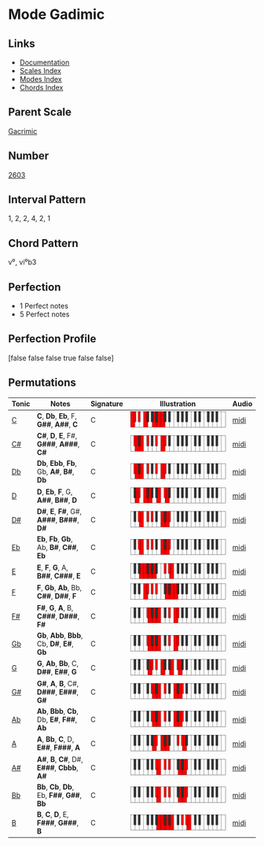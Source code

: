 # Mode Gadimic

## Links

- [Documentation](README.md)
- [Scales Index](Scales.md)
- [Modes Index](Modes.md)
- [Chords Index](Chords.md)

## Parent Scale

[Gacrimic](ScaleGacrimic.md)

## Number

[2603](https://ianring.com/musictheory/scales/2603)

## Interval Pattern

1, 2, 2, 4, 2, 1

## Chord Pattern

v⁰, vi⁰b3

## Perfection

- 1 Perfect notes
- 5 Perfect notes

## Perfection Profile

[false false false true false false]

## Permutations

| Tonic | Notes | Signature | Illustration | Audio |
|-------|-------|-----------|--------------|-------|
| [C](ModeCNaturalGadimic.md) | **C**, **Db**, **Eb**, F, **G##**, **A##**, **C** | C | ![CNaturalGadimic](ModeCNaturalGadimic.png) | [midi](https://github.com/edipermadi/music/blob/main/docs/ModeCNaturalGadimic.mid?raw=true) |
| [C#](ModeCSharpGadimic.md) | **C#**, **D**, **E**, F#, **G###**, **A###**, **C#** | C | ![CSharpGadimic](ModeCSharpGadimic.png) | [midi](https://github.com/edipermadi/music/blob/main/docs/ModeCSharpGadimic.mid?raw=true) |
| [Db](ModeDFlatGadimic.md) | **Db**, **Ebb**, **Fb**, Gb, **A#**, **B#**, **Db** | C | ![DFlatGadimic](ModeDFlatGadimic.png) | [midi](https://github.com/edipermadi/music/blob/main/docs/ModeDFlatGadimic.mid?raw=true) |
| [D](ModeDNaturalGadimic.md) | **D**, **Eb**, **F**, G, **A##**, **B##**, **D** | C | ![DNaturalGadimic](ModeDNaturalGadimic.png) | [midi](https://github.com/edipermadi/music/blob/main/docs/ModeDNaturalGadimic.mid?raw=true) |
| [D#](ModeDSharpGadimic.md) | **D#**, **E**, **F#**, G#, **A###**, **B###**, **D#** | C | ![DSharpGadimic](ModeDSharpGadimic.png) | [midi](https://github.com/edipermadi/music/blob/main/docs/ModeDSharpGadimic.mid?raw=true) |
| [Eb](ModeEFlatGadimic.md) | **Eb**, **Fb**, **Gb**, Ab, **B#**, **C##**, **Eb** | C | ![EFlatGadimic](ModeEFlatGadimic.png) | [midi](https://github.com/edipermadi/music/blob/main/docs/ModeEFlatGadimic.mid?raw=true) |
| [E](ModeENaturalGadimic.md) | **E**, **F**, **G**, A, **B##**, **C###**, **E** | C | ![ENaturalGadimic](ModeENaturalGadimic.png) | [midi](https://github.com/edipermadi/music/blob/main/docs/ModeENaturalGadimic.mid?raw=true) |
| [F](ModeFNaturalGadimic.md) | **F**, **Gb**, **Ab**, Bb, **C##**, **D##**, **F** | C | ![FNaturalGadimic](ModeFNaturalGadimic.png) | [midi](https://github.com/edipermadi/music/blob/main/docs/ModeFNaturalGadimic.mid?raw=true) |
| [F#](ModeFSharpGadimic.md) | **F#**, **G**, **A**, B, **C###**, **D###**, **F#** | C | ![FSharpGadimic](ModeFSharpGadimic.png) | [midi](https://github.com/edipermadi/music/blob/main/docs/ModeFSharpGadimic.mid?raw=true) |
| [Gb](ModeGFlatGadimic.md) | **Gb**, **Abb**, **Bbb**, Cb, **D#**, **E#**, **Gb** | C | ![GFlatGadimic](ModeGFlatGadimic.png) | [midi](https://github.com/edipermadi/music/blob/main/docs/ModeGFlatGadimic.mid?raw=true) |
| [G](ModeGNaturalGadimic.md) | **G**, **Ab**, **Bb**, C, **D##**, **E##**, **G** | C | ![GNaturalGadimic](ModeGNaturalGadimic.png) | [midi](https://github.com/edipermadi/music/blob/main/docs/ModeGNaturalGadimic.mid?raw=true) |
| [G#](ModeGSharpGadimic.md) | **G#**, **A**, **B**, C#, **D###**, **E###**, **G#** | C | ![GSharpGadimic](ModeGSharpGadimic.png) | [midi](https://github.com/edipermadi/music/blob/main/docs/ModeGSharpGadimic.mid?raw=true) |
| [Ab](ModeAFlatGadimic.md) | **Ab**, **Bbb**, **Cb**, Db, **E#**, **F##**, **Ab** | C | ![AFlatGadimic](ModeAFlatGadimic.png) | [midi](https://github.com/edipermadi/music/blob/main/docs/ModeAFlatGadimic.mid?raw=true) |
| [A](ModeANaturalGadimic.md) | **A**, **Bb**, **C**, D, **E##**, **F###**, **A** | C | ![ANaturalGadimic](ModeANaturalGadimic.png) | [midi](https://github.com/edipermadi/music/blob/main/docs/ModeANaturalGadimic.mid?raw=true) |
| [A#](ModeASharpGadimic.md) | **A#**, **B**, **C#**, D#, **E###**, **Cbbb**, **A#** | C | ![ASharpGadimic](ModeASharpGadimic.png) | [midi](https://github.com/edipermadi/music/blob/main/docs/ModeASharpGadimic.mid?raw=true) |
| [Bb](ModeBFlatGadimic.md) | **Bb**, **Cb**, **Db**, Eb, **F##**, **G##**, **Bb** | C | ![BFlatGadimic](ModeBFlatGadimic.png) | [midi](https://github.com/edipermadi/music/blob/main/docs/ModeBFlatGadimic.mid?raw=true) |
| [B](ModeBNaturalGadimic.md) | **B**, **C**, **D**, E, **F###**, **G###**, **B** | C | ![BNaturalGadimic](ModeBNaturalGadimic.png) | [midi](https://github.com/edipermadi/music/blob/main/docs/ModeBNaturalGadimic.mid?raw=true) |

